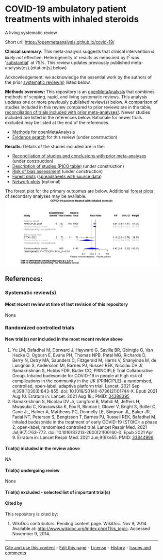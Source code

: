 COVID-19 ambulatory patient treatments with inhaled steroids
============================================
A living systematic review

Short url: https://openmetaanalysis.github.io/covid-19/

**Clinical summary:** This meta-analysis suggests that clinical intervention *is likely not* effective. Heterogeneity of results as measured by I<sup>2</sup> was '[substantial](http://handbook-5-1.cochrane.org/chapter_9/9_5_2_identifying_and_measuring_heterogeneity.htm)' at 75%. This review updates previously published meta-analysis(es).(citation[s] below)

<!--
Meta-regression of common modulators (year of publication, study size, event rate in the control groups) finds that the outcome of the intervention is effected by xx.

* [Reconciliation of studies and conclusions with prior meta-analyses](files/reconciliation-tables/Reconciliation%20of%20studies%20and%20conclusions.pdf)
* [Keep current with this topic](files/searching/Keep-up.md)
-->
Acknowledgement: we acknowledge the essential work by the authors of the prior [systematic review(s)](#systematic-reviews) listed below.

**Methods overview:** This repository is an [openMetaAnalysis](https://openmetaanalysis.github.io/) that combines methods of scoping, rapid, and living systematic reviews.  This analysis updates one or more previously published review(s) below. A comparison of studies included in this review compared to prior reviews are in the table, [reconciliation of trials included with prior meta-analyses/](files/reconciliation-tables/Reconciliation%20of%20studies.pdf). Newer studies included are listed in the references below. Rationale for newer trials excluded may be listed at the end of the references. 
* [Methods](http://openmetaanalysis.github.io/methods.html) for openMetaAnalysis
* [Evidence search](files/searching/evidence-search.md) for this review (under construction)

**Results:** Details of the studies included are in the:
* [Reconciliation of studies and conclusions with prior meta-analyses](files/reconciliation-tables/Reconciliation%20of%20studies%20and%20conclusions.pdf) (under construction)
* [Description of studies (PICO table)](files/study-details/table-pico.pdf) (under construction)
* [Risk of bias assessment](files/study-details/table-bias.pdf) (under construction)
* [Forest plots](../master/files/forest-plots) ([spreadsheets with source data](files/data))
* [Network plots](../master/files/network) (optional)

The forest plot for the primary outcomes are below. Additional [forest plots](files/forest-plots) of secondary analyses may be available. 
![Principle results](files/forest-plots/Outcome-Primary.png)

<!--
The meta-regression for the primary outcomes are below. Additional [meta-regressions](files/metaregression) of secondary analyses may be available. 
![Principle results for benefit](files/metaregression/Outcome-Primary.png "Principle results for benefit]")

The GRADE Profile is below. ![GRADE Profile](files/GRADE-profiles/Summary-of-findings-table.png "GRADE Profile")
-->
References:
----------------------------------

### Systematic review(s)
#### Most recent review at time of last revision of this repository
None

### Randomized controlled trials
#### New trial(s) *not* included in the most recent review above
1. Yu LM, Bafadhel M, Dorward J, Hayward G, Saville BR, Gbinigie O, Van Hecke O, Ogburn E, Evans PH, Thomas NPB, Patel MG, Richards D, Berry N, Detry MA, Saunders C, Fitzgerald M, Harris V, Shanyinde M, de Lusignan S, Andersson MI, Barnes PJ, Russell REK, Nicolau DV Jr, Ramakrishnan S, Hobbs FDR, Butler CC; PRINCIPLE Trial Collaborative Group. Inhaled budesonide for COVID-19 in people at high risk of complications in the community in the UK (PRINCIPLE): a randomised, controlled, open-label, adaptive platform trial. Lancet. 2021 Sep 4;398(10303):843-855. doi: 10.1016/S0140-6736(21)01744-X. Epub 2021 Aug 10. Erratum in: Lancet. 2021 Aug 18;: PMID: [34388395](http://pubmed.gov/34388395)
2. Ramakrishnan S, Nicolau DV Jr, Langford B, Mahdi M, Jeffers H, Mwasuku C, Krassowska K, Fox R, Binnian I, Glover V, Bright S, Butler C, Cane JL, Halner A, Matthews PC, Donnelly LE, Simpson JL, Baker JR, Fadai NT, Peterson S, Bengtsson T, Barnes PJ, Russell REK, Bafadhel M. Inhaled budesonide in the treatment of early COVID-19 (STOIC): a phase 2, open-label, randomised controlled trial. Lancet Respir Med. 2021 Jul;9(7):763-772. doi: 10.1016/S2213-2600(21)00160-0. Epub 2021 Apr 9. Erratum in: Lancet Respir Med. 2021 Jun;9(6):e55. PMID: [33844996](http://pubmed.gov/33844996)

#### Trial(s) included in the review above
NA

#### Trial(s) undergoing review
None

#### Trial(s) excluded - selected list of important trial(s)

#### Cited by
This repository is cited by:

1. WikiDoc contributors. Pending content page. WikiDoc. Nov 9, 2014. Available at: http://www.wikidoc.org/index.php/This_topic. Accessed November 9, 2014. 

-------------------------------
[Cite and use this content](https://github.com/openMetaAnalysis/openMetaAnalysis.github.io/blob/master/reusing.MD)  - [Edit this page](../../edit/master/README.md) - [License](files/LICENSE.md) - [History](../../commits/master/README.md)  - 
[Issues and comments](../../issues?q=is%3Aboth+is%3Aissue)

